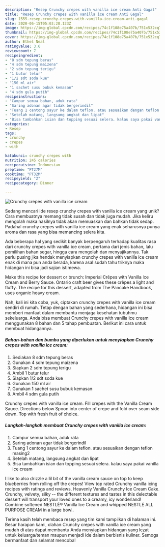 ```yaml
---
description: "Resep Crunchy crepes with vanilla ice cream Anti Gagal"
title: "Resep Crunchy crepes with vanilla ice cream Anti Gagal"
slug: 1555-resep-crunchy-crepes-with-vanilla-ice-cream-anti-gagal
date: 2020-06-15T05:03:28.123Z
image: https://img-global.cpcdn.com/recipes/74c1f108e75a407b/751x532cq70/crunchy-crepes-with-vanilla-ice-cream-foto-resep-utama.jpg
thumbnail: https://img-global.cpcdn.com/recipes/74c1f108e75a407b/751x532cq70/crunchy-crepes-with-vanilla-ice-cream-foto-resep-utama.jpg
cover: https://img-global.cpcdn.com/recipes/74c1f108e75a407b/751x532cq70/crunchy-crepes-with-vanilla-ice-cream-foto-resep-utama.jpg
author: Ethel Neal
ratingvalue: 3.6
reviewcount: 7
recipeingredient:
- "8 sdm tepung beras"
- "4 sdm tepung maizena"
- "2 sdm tepung terigu"
- "1 butur telur"
- "1/2 sdt soda kue"
- "150 ml air"
- "1 sachet susu bubuk kemasan"
- "4 sdm gula putih"
recipeinstructions:
- "Campur semua bahan, aduk rata"
- "Saring adonan agar tidak bergerindil"
- "Tuang 1 centong sayur ke dalam teflon. atau sesuaikan dengan teflon masing2"
- "Setelah matang, langsung angkat dan lipat"
- "Bisa tambahkan isian dan topping sesuai selera. kalau saya pakai vanilla ice cream"
categories:
- Resep
tags:
- crunchy
- crepes
- with

katakunci: crunchy crepes with 
nutrition: 245 calories
recipecuisine: Indonesian
preptime: "PT27M"
cooktime: "PT32M"
recipeyield: "2"
recipecategory: Dinner

---
```



![Crunchy crepes with vanilla ice cream](https://img-global.cpcdn.com/recipes/74c1f108e75a407b/751x532cq70/crunchy-crepes-with-vanilla-ice-cream-foto-resep-utama.jpg)

Sedang mencari ide resep crunchy crepes with vanilla ice cream yang unik? Cara membuatnya memang tidak susah dan tidak juga mudah. Jika keliru mengolah maka hasilnya tidak akan memuaskan dan bahkan tidak sedap. Padahal crunchy crepes with vanilla ice cream yang enak seharusnya punya aroma dan rasa yang bisa memancing selera kita.

Ada beberapa hal yang sedikit banyak berpengaruh terhadap kualitas rasa dari crunchy crepes with vanilla ice cream, pertama dari jenis bahan, lalu pemilihan bahan segar, hingga cara mengolah dan menyajikannya. Tak perlu pusing jika hendak menyiapkan crunchy crepes with vanilla ice cream enak di mana pun anda berada, karena asal sudah tahu triknya maka hidangan ini bisa jadi sajian istimewa.

Make this recipe for dessert or brunch: Imperial Crêpes with Vanilla Ice Cream and Berry Sauce. Ontario craft beer gives these crêpes a light and fluffy. The recipe for this dessert, adapted from The Pancake Handbook, uses organic heavy cream.


Nah, kali ini kita coba, yuk, ciptakan crunchy crepes with vanilla ice cream sendiri di rumah. Tetap dengan bahan yang sederhana, hidangan ini bisa memberi manfaat dalam membantu menjaga kesehatan tubuhmu sekeluarga. Anda bisa membuat Crunchy crepes with vanilla ice cream menggunakan 8 bahan dan 5 tahap pembuatan. Berikut ini cara untuk membuat hidangannya.

<!--inarticleads1-->

##### Bahan-bahan dan bumbu yang diperlukan untuk menyiapkan Crunchy crepes with vanilla ice cream:

1. Sediakan 8 sdm tepung beras
1. Gunakan 4 sdm tepung maizena
1. Siapkan 2 sdm tepung terigu
1. Ambil 1 butur telur
1. Siapkan 1/2 sdt soda kue
1. Gunakan 150 ml air
1. Gunakan 1 sachet susu bubuk kemasan
1. Ambil 4 sdm gula putih


Crunchy crepes with vanilla ice cream. Fill crepes with the Vanilla Cream Sauce. Directions below Spoon into center of crepe and fold over seam side down. Top with fresh fruit of choice. 

<!--inarticleads2-->

##### Langkah-langkah membuat Crunchy crepes with vanilla ice cream:

1. Campur semua bahan, aduk rata
1. Saring adonan agar tidak bergerindil
1. Tuang 1 centong sayur ke dalam teflon. atau sesuaikan dengan teflon masing2
1. Setelah matang, langsung angkat dan lipat
1. Bisa tambahkan isian dan topping sesuai selera. kalau saya pakai vanilla ice cream


I like to also drizzle a lil bit of the vanilla cream sauce on top to keep blueberries from rolling off the crepes! View top rated Crunchy vanilla icing recipes with ratings and reviews. Heavenly Vanilla Crunchy Ice Cream Cake. Crunchy, velvety, silky -- the different textures and tastes in this delectable dessert will transport your loved ones to a creamy, icy wonderland! Combine softened NESTLÉ® Vanilla Ice Cream and whipped NESTLÉ ALL PURPOSE CREAM in a large bowl. 

Terima kasih telah membaca resep yang tim kami tampilkan di halaman ini. Besar harapan kami, olahan Crunchy crepes with vanilla ice cream yang mudah di atas dapat membantu Anda menyiapkan hidangan yang lezat untuk keluarga/teman maupun menjadi ide dalam berbisnis kuliner. Semoga bermanfaat dan selamat mencoba!
